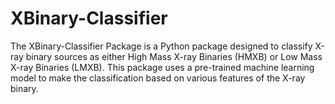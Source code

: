 # XBinary-Classifier
The XBinary-Classifier Package is a Python package designed to classify X-ray binary sources as either High Mass X-ray Binaries (HMXB) or Low Mass X-ray Binaries (LMXB). This package uses a pre-trained machine learning model to make the classification based on various features of the X-ray binary.
